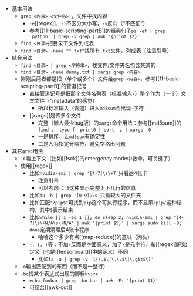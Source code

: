 - 基本用法
  - `grep <内容> <文件名> `，文件中找内容
    - `-e`[[regex]]，`-i`不区分大小写，`-v`反向（“不匹配”）
    - 参考[[11-basic-scripting-partB]]的经典句子`ps -ef | grep 'python' | grep -v grep | awk '{print $2}'`
  - `find <目录>`把目录下文件列成表
  - `find <目录> -name "*.txt"`找所有`.txt`文件，列成表（注意引号）
- 结合用法
  - `find <目录> | grep <字符串>`，找文件/文件夹名包含某某的
  - `find <目录> -name dummy.txt | xargs grep <内容>`
  - 刚刚后两者都是把（单个或多个）文件给`grep <内容>`，参考[[11-basic-scripting-partB]]的管道记号
    - 直接管道记号是把那个文件名列表（标准输入`-`）整个作为（一个）文本文件（“metadata”的感觉）
      - 所以标准输入（管道）进入`md5sum`会出现`-`字符
    - [[xargs]]是传多个文件
      - 完整（懒人最少bug版）的`xargs`命令用法：参考[[md5sum]]的`find . -type f -print0 | sort -z | xargs -0`
      - 一是排序，让`md5sum`有确定性
      - 二是人为指定分隔符，避免空格出问题
- 其它`grep`用法
  - `-C`看上下文（比如[[fsck]]的emergency mode中救命，可关键了）
  - 使用[[regex]]
    - 比如`nvidia-smi | grep '[4-7]\s\+T'`只看后4张卡
      - 注意引号
      - 可以考虑`-C 3`这种显示完整上下几行的信息
    - 比如`du -h | grep '[0-9]G\s'`只看较大的文件夹
    - 比如匹配`"/pip$"`可找到`pip`这个可执行程序，而不显示`/pip/`这种结构，其中`$`表示结束
    - 比如`while [[ 1 -eq 1 ]]; do sleep 2; nvidia-smi | grep "[4-7]\s\+N/A\s\+N/A" | awk '{print $5}' | xargs sudo kill -9; done`定期清理后4张卡程序
      - 哈哈这个多少有点[[map-reduce]]的意味（狗头）
    - `(, |, )`等：不加`\`反而是字面意义，加了`\`是元字符，和[[regex]]原始定义（也是[[tensorboard]]中的定义）不同
      - 比如`ls -a | grep -v '\(\.$\|\.\.$\|\.git$\)'`
  - `-o`输出匹配到的东西（而不是一整行）
  - `-bo`找某个表达式出现的脚标index
    - `echo foobar | grep -bo bar | awk -F: '{print $1}'`
    - 可结合[[awk-cut]]